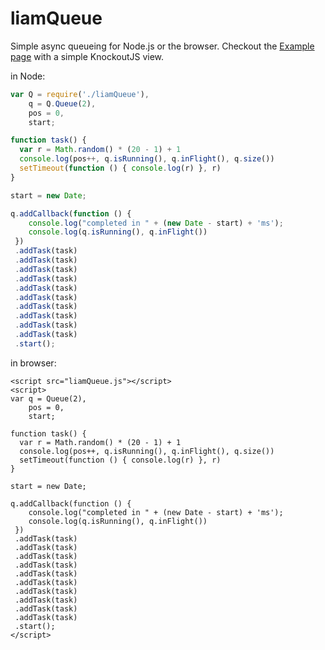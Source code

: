 liamQueue
=========

Simple async queueing for Node.js or the browser. Checkout the [Example page](http://liamondrop.github.io/queue_example/) with a simple KnockoutJS view.

in Node:
```javascript
var Q = require('./liamQueue'),
	q = Q.Queue(2),
	pos = 0,
	start;

function task() {
  var r = Math.random() * (20 - 1) + 1
  console.log(pos++, q.isRunning(), q.inFlight(), q.size())
  setTimeout(function () { console.log(r) }, r)
}

start = new Date;

q.addCallback(function () {
  	console.log("completed in " + (new Date - start) + 'ms');
  	console.log(q.isRunning(), q.inFlight())
 })
 .addTask(task)
 .addTask(task)
 .addTask(task)
 .addTask(task)
 .addTask(task)
 .addTask(task)
 .addTask(task)
 .addTask(task)
 .addTask(task)
 .addTask(task)
 .start();
```

in browser:
```
<script src="liamQueue.js"></script>
<script>
var q = Queue(2),
	pos = 0,
	start;

function task() {
  var r = Math.random() * (20 - 1) + 1
  console.log(pos++, q.isRunning(), q.inFlight(), q.size())
  setTimeout(function () { console.log(r) }, r)
}

start = new Date;

q.addCallback(function () {
  	console.log("completed in " + (new Date - start) + 'ms');
  	console.log(q.isRunning(), q.inFlight())
 })
 .addTask(task)
 .addTask(task)
 .addTask(task)
 .addTask(task)
 .addTask(task)
 .addTask(task)
 .addTask(task)
 .addTask(task)
 .addTask(task)
 .addTask(task)
 .start();
</script>
```
